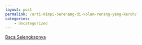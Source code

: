 ```yaml
---
layout: post
permalink: /arti-mimpi-berenang-di-kolam-renang-yang-keruh/
categories:
    - Uncategorized
---
```


[Baca Selengkapnya](/08)